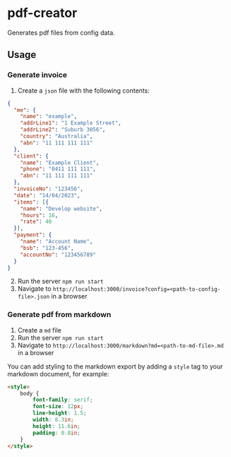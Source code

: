 # pdf-creator

Generates pdf files from config data.

## Usage

### Generate invoice

1. Create a `json` file with the following contents:
```json
{
  "me": {
    "name": "example",
    "addrLine1": "1 Example Street",
    "addrLine2": "Suburb 3056",
    "country": "Australia",
    "abn": "11 111 111 111"
  },
  "client": {
    "name": "Example Client",
    "phone": "0411 111 111",
    "abn": "11 111 111 111"
  },
  "invoiceNo": "123456",
  "date": "14/04/2023",
  "items": [{
    "name": "Develop website",
    "hours": 16,
    "rate": 40
  }],
  "payment": {
    "name": "Account Name",
    "bsb": "123-456",
    "accountNo": "123456789"
  }
}
```
2. Run the server `npm run start`
3. Navigate to `http://localhost:3000/invoice?config=<path-to-config-file>.json` in a browser

### Generate pdf from markdown

1. Create a `md` file
2. Run the server `npm run start`
3. Navigate to `http://localhost:3000/markdown?md=<path-to-md-file>.md` in a browser

You can add styling to the markdown export by adding a `style` tag to your markdown document, for example:
```html
<style>
    body {
        font-family: serif;
        font-size: 12px;
        line-height: 1.5;
        width: 8.3in;
        height: 11.6in;
        padding: 0.8in;
    }
</style>
```
